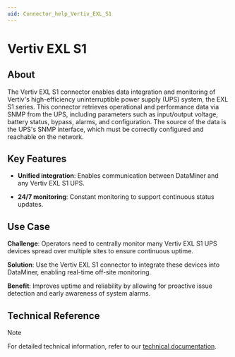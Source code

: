 ```yaml
---
uid: Connector_help_Vertiv_EXL_S1
---
```


# Vertiv EXL S1

## About

The Vertiv EXL S1 connector enables data integration and monitoring of Vertiv's high-efficiency uninterruptible power supply (UPS) system, the EXL S1 series. This connector retrieves operational and performance data via SNMP from the UPS, including parameters such as input/output voltage, battery status, bypass, alarms, and configuration. The source of the data is the UPS's SNMP interface, which must be correctly configured and reachable on the network.

## Key Features

- **Unified integration**: Enables communication between DataMiner and any Vertiv EXL S1 UPS.

- **24/7 monitoring**: Constant monitoring to support continuous status updates.

## Use Case

**Challenge**: Operators need to centrally monitor many Vertiv EXL S1 UPS devices spread over multiple sites to ensure continuous uptime.

**Solution**: Use the Vertiv EXL S1 connector to integrate these devices into DataMiner, enabling real-time off-site monitoring.

**Benefit**: Improves uptime and reliability by allowing for proactive issue detection and early awareness of system alarms.

## Technical Reference

> [!NOTE]
> For detailed technical information, refer to our [technical documentation](xref:Connector_help_Vertiv_EXL_S1_Technical).
